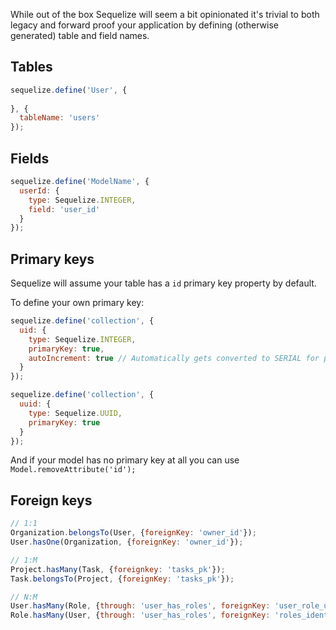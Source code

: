 While out of the box Sequelize will seem a bit opinionated it's trivial to both legacy and forward proof your application by defining (otherwise generated) table and field names.

## Tables
```js
sequelize.define('User', {
  
}, {
  tableName: 'users'
});
```

## Fields
```js
sequelize.define('ModelName', {
  userId: {
    type: Sequelize.INTEGER,
    field: 'user_id'
  }
});
```

## Primary keys
Sequelize will assume your table has a `id` primary key property by default.

To define your own primary key:

```js
sequelize.define('collection', {
  uid: {
    type: Sequelize.INTEGER,
    primaryKey: true,
    autoIncrement: true // Automatically gets converted to SERIAL for postgres
  }
});

sequelize.define('collection', {
  uuid: {
    type: Sequelize.UUID,
    primaryKey: true
  }
});
```

And if your model has no primary key at all you can use `Model.removeAttribute('id');`

## Foreign keys
```js
// 1:1
Organization.belongsTo(User, {foreignKey: 'owner_id'});
User.hasOne(Organization, {foreignKey: 'owner_id'});

// 1:M
Project.hasMany(Task, {foreignkey: 'tasks_pk'});
Task.belongsTo(Project, {foreignKey: 'tasks_pk'});

// N:M
User.hasMany(Role, {through: 'user_has_roles', foreignKey: 'user_role_user_id'});
Role.hasMany(User, {through: 'user_has_roles', foreignKey: 'roles_identifier'});
```